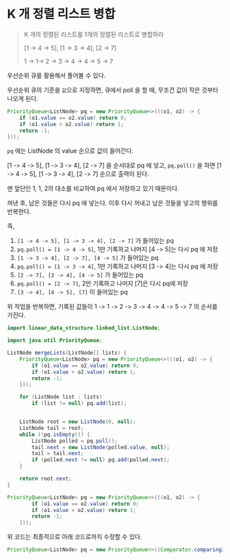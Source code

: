 # K 개 정렬 리스트 병합

> K 개의 정렬된 리스트를 1개의 정렬된 리스트로 병합하라
> 
> [1 -> 4 -> 5], [1 -> 3 -> 4], [2 -> 7]
> 
> 1 -> 1-> 2 -> 3 -> 4 -> 4 -> 5 -> 7

우선순위 큐를 활용해서 풀어볼 수 있다.

우선순위 큐의 기준을 `값`으로 지정하면, 큐에서 poll 을 할 때, 무조건 값이 작은 것부터 나오게 된다.

```java
PriorityQueue<ListNode> pq = new PriorityQueue<>(((o1, o2) -> {
    if (o1.value == o2.value) return 0;
    if (o1.value > o2.value) return 1;
    return -1;
}));
```

`pq` 에는 ListNode 의 value 순으로 값이 들어간다.

[1 -> 4 -> 5], [1 -> 3 -> 4], [2 -> 7] 을 순서대로 pq 에 넣고,
`pq.poll()` 을 하면 [1 -> 4 -> 5], [1 -> 3 -> 4], [2 -> 7] 순으로 출력이 된다.

맨 앞단인 1, 1, 2의 대소를 비교하여 pq 에서 저장하고 있기 때문이다.

꺼낸 후, 남은 것들은 다시 pq 에 넣는다. 이후 다시 꺼내고 남은 것들을 넣고의 행위를 반복한다.

즉,

1. `[1 -> 4 -> 5], [1 -> 3 -> 4], [2 -> 7]` 가 들어있는 pq
2. `pq.poll() = [1 -> 4 -> 5]`, 1만 기록하고 나머지 [4 -> 5]는 다시 pq 에 저장
3. `[1 -> 3 -> 4], [2 -> 7], [4 -> 5]` 가 들어있는 pq
4. `pq.poll() = [1 -> 3 -> 4]`, 1만 기록하고 나머지 [3 -> 4]는 다시 pq 에 저장
5. `[2 -> 7], [3 -> 4], [4 -> 5]` 가 들어있는 pq
6. `pq.poll() = [2 -> 7]`, 2만 기록하고 나머지 [7]은 다시 pq에 저장
7. `[3 -> 4], [4 -> 5], [7]` 이 들어있는 pq

위 작업을 반복하면, 기록된 값들이 1 -> 1 -> 2 -> 3 -> 4 -> 4 -> 5 -> 7 의 순서를 가진다.

```java
import linear_data_structure.linked_list.ListNode;

import java.util.PriorityQueue;

ListNode mergeLists(ListNode[] lists) {
    PriorityQueue<ListNode> pq = new PriorityQueue<>(((o1, o2) -> {
        if (o1.value == o2.value) return 0;
        if (o1.value > o2.value) return 1;
        return -1;
    }));

    for (ListNode list : lists)
        if (list != null) pq.add(list);


    ListNode root = new ListNode(0, null);
    ListNode tail = root;
    while (!pq.isEmpty()) {
        ListNode polled = pq.poll();
        tail.next = new ListNode(polled.value, null);
        tail = tail.next;
        if (polled.next != null) pq.add(polled.next);
    }

    return root.next;
}
```

```java
PriorityQueue<ListNode> pq = new PriorityQueue<>(((o1, o2) -> {
        if (o1.value == o2.value) return 0;
        if (o1.value > o2.value) return 1;
        return -1;
    }));
```

위 코드는 최종적으로 아래 코드로까지 수정할 수 있다.

```java
PriorityQueue<ListNode> pq = new PriorityQueue<>((Comparator.comparingInt(o -> o.value)));
```
